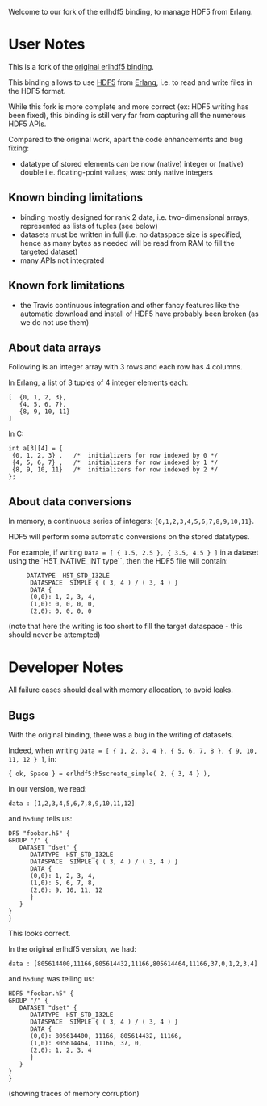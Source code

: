 Welcome to our fork of the erlhdf5 binding, to manage HDF5 from Erlang.


# User Notes

This is a fork of the [original erlhdf5 binding](https://github.com/RomanShestakov/erlhdf5).

This binding allows to use [HDF5](https://en.wikipedia.org/wiki/Hierarchical_Data_Format#HDF5) from [Erlang](http://erlang.org), i.e. to read and write files in the HDF5 format.

While this fork is more complete and more correct (ex: HDF5 writing has been fixed), this binding is still very far from capturing all the numerous HDF5 APIs.


Compared to the original work, apart the code enhancements and bug fixing:
* datatype of stored elements can be now (native) integer or (native) double i.e. floating-point values; was: only native integers


## Known binding limitations

* binding mostly designed for rank 2 data, i.e. two-dimensional arrays, represented as lists of tuples (see below)
* datasets must be written in full (i.e. no dataspace size is specified, hence as many bytes as needed will be read from RAM to fill the targeted dataset)
* many APIs not integrated


## Known fork limitations

* the Travis continuous integration and other fancy features like the automatic download and install of HDF5 have probably been broken (as we do not use them)


## About data arrays

Following is an integer array with 3 rows and each row has 4 columns.

In Erlang, a list of 3 tuples of 4 integer elements each:

```
[  {0, 1, 2, 3},
   {4, 5, 6, 7},
   {8, 9, 10, 11}
]
```


In C:

```
int a[3][4] = {
 {0, 1, 2, 3} ,   /*  initializers for row indexed by 0 */
 {4, 5, 6, 7} ,   /*  initializers for row indexed by 1 */
 {8, 9, 10, 11}   /*  initializers for row indexed by 2 */
};
```


## About data conversions

In memory, a continuous series of integers: `{0,1,2,3,4,5,6,7,8,9,10,11}`.

HDF5 will perform some automatic conversions on the stored datatypes.

For example, if writing `Data = [ { 1.5, 2.5 }, { 3.5, 4.5 } ]` in a dataset using the `H5T_NATIVE_INT type``, then the HDF5 file will contain:

```
	 DATATYPE  H5T_STD_I32LE
	  DATASPACE  SIMPLE { ( 3, 4 ) / ( 3, 4 ) }
	  DATA {
	  (0,0): 1, 2, 3, 4,
	  (1,0): 0, 0, 0, 0,
	  (2,0): 0, 0, 0, 0
```

(note that here the writing is too short to fill the target dataspace - this should never be attempted)




# Developer Notes

All failure cases should deal with memory allocation, to avoid leaks.




## Bugs

With the original binding, there was a bug in the writing of datasets.

Indeed, when writing `Data = [ { 1, 2, 3, 4 }, { 5, 6, 7, 8 }, { 9, 10, 11, 12 } ]`, in:

```
{ ok, Space } = erlhdf5:h5screate_simple( 2, { 3, 4 } ),
```

In our version, we read:
```
data : [1,2,3,4,5,6,7,8,9,10,11,12]
```

and `h5dump` tells us:

```
DF5 "foobar.h5" {
GROUP "/" {
   DATASET "dset" {
	  DATATYPE  H5T_STD_I32LE
	  DATASPACE  SIMPLE { ( 3, 4 ) / ( 3, 4 ) }
	  DATA {
	  (0,0): 1, 2, 3, 4,
	  (1,0): 5, 6, 7, 8,
	  (2,0): 9, 10, 11, 12
	  }
   }
}
}
```

This looks correct.


In the original erlhdf5 version, we had:

```
data : [805614400,11166,805614432,11166,805614464,11166,37,0,1,2,3,4]
```

and `h5dump` was telling us:


```
HDF5 "foobar.h5" {
GROUP "/" {
   DATASET "dset" {
	  DATATYPE  H5T_STD_I32LE
	  DATASPACE  SIMPLE { ( 3, 4 ) / ( 3, 4 ) }
	  DATA {
	  (0,0): 805614400, 11166, 805614432, 11166,
	  (1,0): 805614464, 11166, 37, 0,
	  (2,0): 1, 2, 3, 4
	  }
   }
}
}
```

(showing traces of memory corruption)
